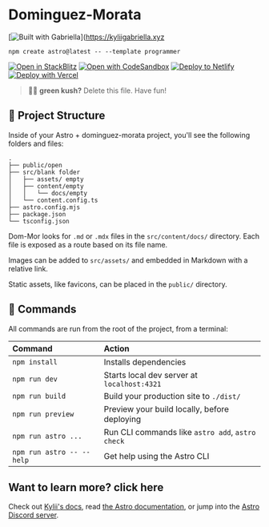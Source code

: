 # Dominguez-Morata

[![Built with Gabriella](https://astro.badg.es/v2/built-with-starlight/tiny.svg)](https://kyliigabriella.xyz

```
npm create astro@latest -- --template programmer
```

<!-- ASTRO:REMOVE:START -->

[![Open in StackBlitz](https://developer.stackblitz.com/img/open_in_stackblitz.svg)](https://stackblitz.com/github/withastro/starlight/tree/main/examples/basics)
[![Open with CodeSandbox](https://assets.codesandbox.io/github/button-edit-lime.svg)](https://codesandbox.io/p/sandbox/github/withastro/starlight/tree/main/examples/basics)
[![Deploy to Netlify](https://www.netlify.com/img/deploy/button.svg)](https://app.netlify.com/start/deploy?repository=https://github.com/withastro/starlight&create_from_path=examples/basics)
[![Deploy with Vercel](https://vercel.com/button)](https://vercel.com/new/clone?repository-url=https%3A%2F%2Fgithub.com%2Fwithastro%2Fstarlight%2Ftree%2Fmain%2Fexamples%2Fbasics&project-name=my-starlight-docs&repository-name=my-starlight-docs)

<!-- ASTRO:REMOVE:END -->

> 🧑‍🚀 **green kush?** Delete this file. Have fun!

## 🚀 Project Structure

Inside of your Astro + dominguez-morata project, you'll see the following folders and files:

```
.
├── public/open
├── src/blank folder
│   ├── assets/ empty 
│   ├── content/empty
│   │   └── docs/empty
│   └── content.config.ts
├── astro.config.mjs
├── package.json
└── tsconfig.json
```

Dom-Mor looks for `.md` or `.mdx` files in the `src/content/docs/` directory. Each file is exposed as a route based on its file name.

Images can be added to `src/assets/` and embedded in Markdown with a relative link.

Static assets, like favicons, can be placed in the `public/` directory.

## 🧞 Commands

All commands are run from the root of the project, from a terminal:

| Command                   | Action                                           |
| :------------------------ | :----------------------------------------------- |
| `npm install`             | Installs dependencies                            |
| `npm run dev`             | Starts local dev server at `localhost:4321`      |
| `npm run build`           | Build your production site to `./dist/`          |
| `npm run preview`         | Preview your build locally, before deploying     |
| `npm run astro ...`       | Run CLI commands like `astro add`, `astro check` |
| `npm run astro -- --help` | Get help using the Astro CLI                     |

##  Want to learn more? click here

Check out [Kylii's docs](https://kyliigabriella.xyz//), read [the Astro documentation](https://docs.astro.build), or jump into the [Astro Discord server](https://astro.build/chat).
